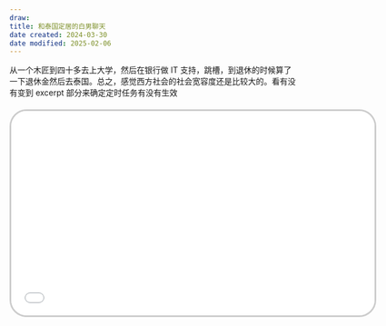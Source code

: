 ```yaml
---
draw: 
title: 和泰国定居的白男聊天
date created: 2024-03-30
date modified: 2025-02-06
---
```


从一个木匠到四十多去上大学，然后在银行做 IT 支持，跳槽，到退休的时候算了一下退休金然后去泰国。总之，感觉西方社会的社会宽容度还是比较大的。看有没有变到 excerpt 部分来确定定时任务有没有生效

<!-- more -->
<iframe src="//player.bilibili.com/player.html?aid=1352394054&bvid=BV1zz421f7JL&cid=1487535274&p=1" scrolling="no" border="0" frameborder="no" framespacing="0" allowfullscreen="true" style="border-radius: 30px; overflow: hidden; border: 3px solid #ccc; width: 640px; height: 360px; display: block; margin: 20px auto; aspect-ratio: 16 / 9;" ></iframe>
